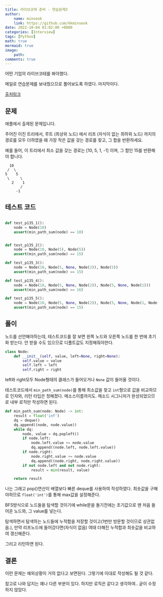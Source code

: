 ```yaml
---
title: 라이브코테 준비 - 연습문제3
author: 
    name: minseok
    link: https://github.com/kkminseok
date: 2022-10-04 01:02:00 +0800
categories: [Interview]
tags: [Python]
math: true
mermaid: true
image: 
    path: 
comments: true
---
```


어떤 기업의 라이브코테를 봐야했다.

메일로 연습문제를 보내줬으므로 풀어보도록 하였다. 마지막이다.

[출처링크](https://github.com/xissy/coderpad-interviews)

## **문제**

애플에서 출제된 문제입니다.

주어진 이진 트리에서, 루트 (최상위 노드) 에서 리프 (자식이 없는 최하위 노드) 까지의 경로를 모두 더하였을 떄 가장 작은 값을 갖는 경로를 찾고, 그 합을 반환하세요.

예를 들어, 이 트리에서 최소 값을 갖는 경로는 [10, 5, 1, -1] 이며, 그 합인 15를 반환해야 합니다.

```text
  10
 /  \
5    5
 \     \
   2    1
       /
     -1
```

## **테스트 코드**

```python

def test_p135_1():
    node = Node(10)
    assert(min_path_sum(node) == 10)


def test_p135_2():
    node = Node(10, Node(5), Node(5))
    assert(min_path_sum(node) == 15)

def test_p135_3():
    node = Node(10, Node(5, None, Node(2)), Node(5))
    assert(min_path_sum(node) == 15)

def test_p135_4():
    node = Node(10, Node(5, None, Node(2)), Node(5, None, Node(1)))
    assert(min_path_sum(node) == 16)

def test_p135_5():
    node = Node(10, Node(5, None, Node(2)), Node(5, None, Node(1, Node(-1), None)))
    assert(min_path_sum(node) == 15)
```

## **풀이**

노드를 선언해야하는데, 테스트코드를 잘 보면 왼쪽 노드와 오른쪽 노드를 한 번에 초기화 받는다. 안 받을 수도 있으므로 디폴트값도 지정해줘야한다.

```python
class Node:
    def __init__(self, value, left=None, right=None):
        self.value = value
        self.left = left
        self.right = right
```

left와 right모두 Node형태의 클래스가 들어오거나 `None` 값이 들어올 것이다.

테스트코드에서 `min_path_sum(node)`를 통해 최소값을 찾고 `int`형으로 값을 비교하므로 인자와, 리턴 타입은 정해졌다. 메소스이름까지도. 메소드 시그니처가 완성되었으므로 내부 로직만 작성하면 된다.


```python
def min_path_sum(node: Node) -> int:
    result = float('inf')
    dq = deque()
    dq.append((node, node.value))
    while dq:
        node, value = dq.popleft()
        if node.left:
            node.left.value += node.value
            dq.append((node.left, node.left.value))
        if node.right:
            node.right.value += node.value
            dq.append((node.right, node.right.value))
        if not node.left and not node.right:
            result = min(result, value)

    return result
```

나는 그래고 pop()연산이 배열보다 빠른 deque를 사용하여 작성하였다. 최솟값을 구해야하므로 `float('int')`를 통해 max값을 설정해준다.

BFS방식으로 노드들을 탐색할 것이기에 while문을 돌기전에는 초기값으로 맨 처음 들어온 노드와, 그 value를 넣는다.

탐색하면서 탐색하는 노드들에 누적합을 저장할 것이고(1번만 방문할 것이므로 상관없음.), 만약 리프노드에 들어갔다면(자식이 없음) 여태 더해진 누적합과 최솟값을 비교하여 갱신해준다.

그리고 리턴하면 된다.

## **결론**

이런 문제는 예외상황이 거의 없다고 보면된다. 그렇기에 이대로 작성해도 될 것 같다.

참고로 나와 답지는 꽤나 다른 부분이 있다. 하지만 로직은 같다고 생각하여.. 굳이 수정하지 않았다.

